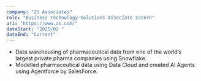 ```yaml
---
company: "ZS Associates"
role: "Business Technology Solutions Associate Intern"
uri: "https://www.zs.com/"
dateStart: "2025/02 "
dateEnd: "Current"
---
```


- Data warehousing of pharmaceutical data from one of the world’s largest private pharma companies using Snowflake.
- Modelled pharmaceutical data using Data Cloud and created AI Agents using Agentforce by SalesForce.
